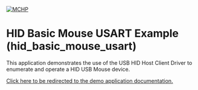 

[![MCHP](https://www.microchip.com/ResourcePackages/Microchip/assets/dist/images/logo.png)](https://www.microchip.com)

# HID Basic Mouse USART Example (hid_basic_mouse_usart)

This application demonstrates the use of the USB HID Host Client Driver to enumerate and operate a HID USB Mouse device. 

[Click here to be redirected to the demo application documentation.](../../docs/docs_md/GUID-BFB19243-0DD7-4764-9673-AE5E1971B659.md)